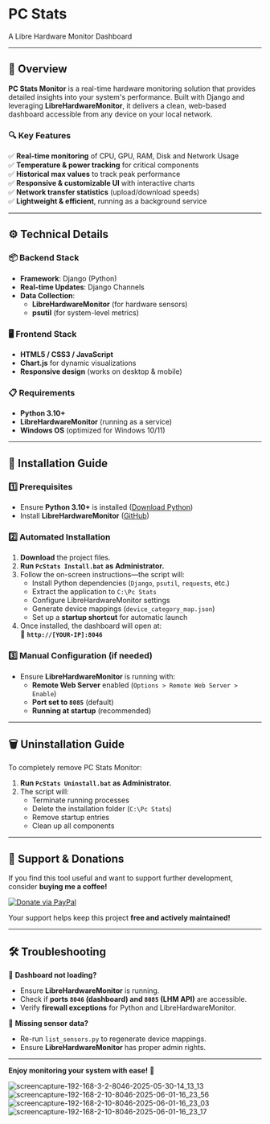 # PC Stats 
A Libre Hardware Monitor Dashboard

---

## 📌 Overview  
**PC Stats Monitor** is a real-time hardware monitoring solution that provides detailed insights into your system's performance. Built with Django and leveraging **LibreHardwareMonitor**, it delivers a clean, web-based dashboard accessible from any device on your local network.  

### 🔍 Key Features  
✅ **Real-time monitoring** of CPU, GPU, RAM, Disk and Network Usage  
✅ **Temperature & power tracking** for critical components  
✅ **Historical max values** to track peak performance  
✅ **Responsive & customizable UI** with interactive charts  
✅ **Network transfer statistics** (upload/download speeds)  
✅ **Lightweight & efficient**, running as a background service  

---

## ⚙️ Technical Details  

### 📦 Backend Stack  
- **Framework**: Django (Python)  
- **Real-time Updates**: Django Channels  
- **Data Collection**:  
  - **LibreHardwareMonitor** (for hardware sensors)  
  - **psutil** (for system-level metrics)  

### 🖥️ Frontend Stack  
- **HTML5 / CSS3 / JavaScript**  
- **Chart.js** for dynamic visualizations  
- **Responsive design** (works on desktop & mobile)  

### 📋 Requirements  
- **Python 3.10+**  
- **LibreHardwareMonitor** (running as a service)  
- **Windows OS** (optimized for Windows 10/11)  

---

## 🚀 Installation Guide  

### 1️⃣ Prerequisites  
- Ensure **Python 3.10+** is installed ([Download Python](https://www.python.org/downloads/))  
- Install **LibreHardwareMonitor** ([GitHub](https://github.com/LibreHardwareMonitor/LibreHardwareMonitor))  

### 2️⃣ Automated Installation  
1. **Download** the project files.  
2. **Run `PcStats Install.bat` as Administrator.**  
3. Follow the on-screen instructions—the script will:  
   - Install Python dependencies (`Django`, `psutil`, `requests`, etc.)  
   - Extract the application to `C:\Pc Stats`  
   - Configure LibreHardwareMonitor settings  
   - Generate device mappings (`device_category_map.json`)  
   - Set up a **startup shortcut** for automatic launch  
4. Once installed, the dashboard will open at:  
   🔗 **`http://[YOUR-IP]:8046`**  

### 3️⃣ Manual Configuration (if needed)  
- Ensure **LibreHardwareMonitor** is running with:  
  - **Remote Web Server** enabled (`Options > Remote Web Server > Enable`)  
  - **Port set to `8085`** (default)  
  - **Running at startup** (recommended)  

---

## 🗑️ Uninstallation Guide  
To completely remove PC Stats Monitor:  
1. **Run `PcStats Uninstall.bat` as Administrator.**  
2. The script will:  
   - Terminate running processes  
   - Delete the installation folder (`C:\Pc Stats`)  
   - Remove startup entries  
   - Clean up all components  

---

## 💖 Support & Donations  
If you find this tool useful and want to support further development, consider **buying me a coffee!**  

[![Donate via PayPal](https://img.shields.io/badge/Donate-PayPal-blue?style=for-the-badge&logo=paypal)](https://www.paypal.com/donate/?hosted_button_id=WAMMNFAM2V9S8)  

Your support helps keep this project **free and actively maintained!**  

---

## 🛠️ Troubleshooting  
🔹 **Dashboard not loading?**  
   - Ensure **LibreHardwareMonitor** is running.  
   - Check if **ports `8046` (dashboard) and `8085` (LHM API)** are accessible.  
   - Verify **firewall exceptions** for Python and LibreHardwareMonitor.  

🔹 **Missing sensor data?**  
   - Re-run `list_sensors.py` to regenerate device mappings.  
   - Ensure **LibreHardwareMonitor** has proper admin rights.  

---


**Enjoy monitoring your system with ease!** 🚀  

![screencapture-192-168-3-2-8046-2025-05-30-14_13_13](https://github.com/user-attachments/assets/b4e31809-60b2-4dfe-812e-8ca988f6fcab)
![screencapture-192-168-2-10-8046-2025-06-01-16_23_56](https://github.com/user-attachments/assets/83bb6397-c638-4b2f-a894-72250c545214)
![screencapture-192-168-2-10-8046-2025-06-01-16_23_03](https://github.com/user-attachments/assets/161ca977-d3f5-4e57-8cc4-995aec1b1339)
![screencapture-192-168-2-10-8046-2025-06-01-16_23_17](https://github.com/user-attachments/assets/478de3db-0473-46fc-9eb9-7e389a24f63b)
